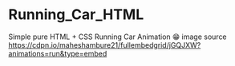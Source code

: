 # Running_Car_HTML
Simple pure HTML + CSS Running Car Animation
😁
image source https://cdpn.io/maheshambure21/fullembedgrid/jGQJXW?animations=run&type=embed
